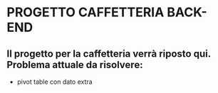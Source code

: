 # PROGETTO CAFFETTERIA BACK-END

## Il progetto per la caffetteria verrà riposto qui. Problema attuale da risolvere:

* pivot table con dato extra
  
